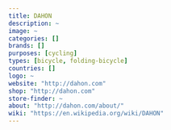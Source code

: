 ```yaml
---
title: DAHON
description: ~
image: ~
categories: []
brands: []
purposes: [cycling]
types: [bicycle, folding-bicycle]
countries: []
logo: ~
website: "http://dahon.com"
shop: "http://dahon.com"
store-finder: ~
about: "http://dahon.com/about/"
wiki: "https://en.wikipedia.org/wiki/DAHON"
---
```

